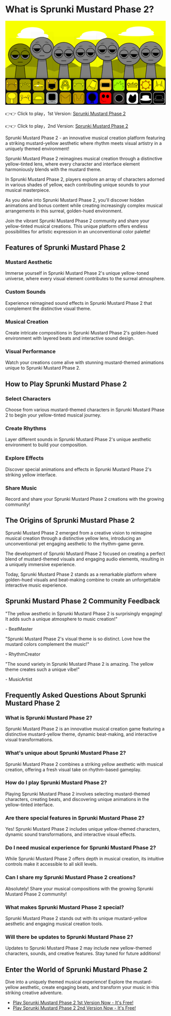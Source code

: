 # What is Sprunki Mustard Phase 2?

![Sprunki Mustard Phase 2](https://raw.githubusercontent.com/sprunkiscrunkly/sprunki-mustard-phase-2/refs/heads/main/sprunki-mustard-phase-2.png "Sprunki Mustard Phase 2")

👉👉 Click to play，1st Version: [Sprunki Mustard Phase 2](https://sprunksters.com/sprunki-mustard-phase-2/ "Sprunki Mustard Phase 2")

👉👉 Click to play，2nd Version: [Sprunki Mustard Phase 2](https://sprunkiscrunkly.com/sprunki-mustard-phase-2/ "Sprunki Mustard Phase 2")

Sprunki Mustard Phase 2 - an innovative musical creation platform featuring a striking mustard-yellow aesthetic where rhythm meets visual artistry in a uniquely themed environment!

Sprunki Mustard Phase 2 reimagines musical creation through a distinctive yellow-tinted lens, where every character and interface element harmoniously blends with the mustard theme.

In Sprunki Mustard Phase 2, players explore an array of characters adorned in various shades of yellow, each contributing unique sounds to your musical masterpiece.

As you delve into Sprunki Mustard Phase 2, you'll discover hidden animations and bonus content while creating increasingly complex musical arrangements in this surreal, golden-hued environment.

Join the vibrant Sprunki Mustard Phase 2 community and share your yellow-tinted musical creations. This unique platform offers endless possibilities for artistic expression in an unconventional color palette!

## Features of Sprunki Mustard Phase 2

### Mustard Aesthetic

Immerse yourself in Sprunki Mustard Phase 2's unique yellow-toned universe, where every visual element contributes to the surreal atmosphere.

### Custom Sounds

Experience reimagined sound effects in Sprunki Mustard Phase 2 that complement the distinctive visual theme.

### Musical Creation

Create intricate compositions in Sprunki Mustard Phase 2's golden-hued environment with layered beats and interactive sound design.

### Visual Performance

Watch your creations come alive with stunning mustard-themed animations unique to Sprunki Mustard Phase 2.

## How to Play Sprunki Mustard Phase 2

### Select Characters

Choose from various mustard-themed characters in Sprunki Mustard Phase 2 to begin your yellow-tinted musical journey.

### Create Rhythms

Layer different sounds in Sprunki Mustard Phase 2's unique aesthetic environment to build your composition.

### Explore Effects

Discover special animations and effects in Sprunki Mustard Phase 2's striking yellow interface.

### Share Music

Record and share your Sprunki Mustard Phase 2 creations with the growing community!

## The Origins of Sprunki Mustard Phase 2

Sprunki Mustard Phase 2 emerged from a creative vision to reimagine musical creation through a distinctive yellow lens, introducing an unconventional yet engaging aesthetic to the rhythm-game genre.

The development of Sprunki Mustard Phase 2 focused on creating a perfect blend of mustard-themed visuals and engaging audio elements, resulting in a uniquely immersive experience.

Today, Sprunki Mustard Phase 2 stands as a remarkable platform where golden-hued visuals and beat-making combine to create an unforgettable interactive music experience.

## Sprunki Mustard Phase 2 Community Feedback

"The yellow aesthetic in Sprunki Mustard Phase 2 is surprisingly engaging! It adds such a unique atmosphere to music creation!"

\- BeatMaster

"Sprunki Mustard Phase 2's visual theme is so distinct. Love how the mustard colors complement the music!"

\- RhythmCreator

"The sound variety in Sprunki Mustard Phase 2 is amazing. The yellow theme creates such a unique vibe!"

\- MusicArtist

## Frequently Asked Questions About Sprunki Mustard Phase 2

### What is Sprunki Mustard Phase 2?

Sprunki Mustard Phase 2 is an innovative musical creation game featuring a distinctive mustard-yellow theme, dynamic beat-making, and interactive visual transformations.

### What's unique about Sprunki Mustard Phase 2?

Sprunki Mustard Phase 2 combines a striking yellow aesthetic with musical creation, offering a fresh visual take on rhythm-based gameplay.

### How do I play Sprunki Mustard Phase 2?

Playing Sprunki Mustard Phase 2 involves selecting mustard-themed characters, creating beats, and discovering unique animations in the yellow-tinted interface.

### Are there special features in Sprunki Mustard Phase 2?

Yes! Sprunki Mustard Phase 2 includes unique yellow-themed characters, dynamic sound transformations, and interactive visual effects.

### Do I need musical experience for Sprunki Mustard Phase 2?

While Sprunki Mustard Phase 2 offers depth in musical creation, its intuitive controls make it accessible to all skill levels.

### Can I share my Sprunki Mustard Phase 2 creations?

Absolutely! Share your musical compositions with the growing Sprunki Mustard Phase 2 community!

### What makes Sprunki Mustard Phase 2 special?

Sprunki Mustard Phase 2 stands out with its unique mustard-yellow aesthetic and engaging musical creation tools.

### Will there be updates to Sprunki Mustard Phase 2?

Updates to Sprunki Mustard Phase 2 may include new yellow-themed characters, sounds, and creative features. Stay tuned for future additions!

## Enter the World of Sprunki Mustard Phase 2

Dive into a uniquely themed musical experience! Explore the mustard-yellow aesthetic, create engaging beats, and transform your music in this striking creative adventure.

- [Play Sprunki Mustard Phase 2 1st Version Now - It's Free!](https://sprunksters.com/sprunki-mustard-phase-2/)
- [Play Sprunki Mustard Phase 2 2nd Version Now - It's Free!](https://sprunkiscrunkly.com/sprunki-mustard-phase-2/)
